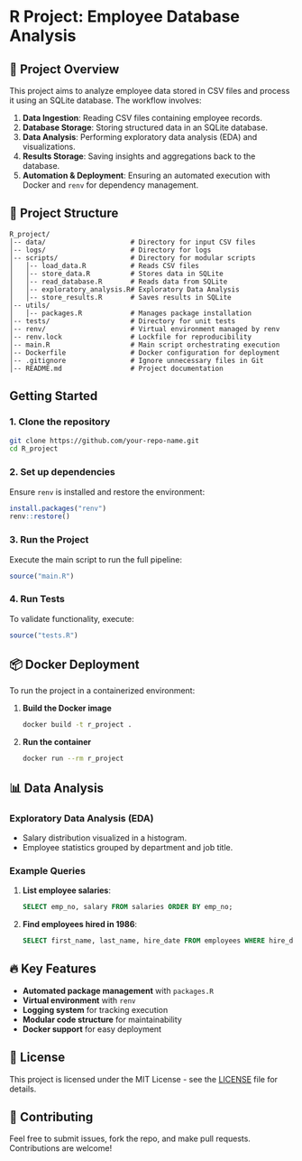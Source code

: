 # R Project: Employee Database Analysis

## 📌 Project Overview
This project aims to analyze employee data stored in CSV files and process it using an SQLite database. The workflow involves:

1. **Data Ingestion**: Reading CSV files containing employee records.
2. **Database Storage**: Storing structured data in an SQLite database.
3. **Data Analysis**: Performing exploratory data analysis (EDA) and visualizations.
4. **Results Storage**: Saving insights and aggregations back to the database.
5. **Automation & Deployment**: Ensuring an automated execution with Docker and `renv` for dependency management.

## 📁 Project Structure
```
R_project/
│-- data/                     # Directory for input CSV files
│-- logs/                     # Directory for logs
│-- scripts/                  # Directory for modular scripts
│   │-- load_data.R           # Reads CSV files
│   │-- store_data.R          # Stores data in SQLite
│   │-- read_database.R       # Reads data from SQLite
│   │-- exploratory_analysis.R# Exploratory Data Analysis
│   │-- store_results.R       # Saves results in SQLite
│-- utils/
│   │-- packages.R            # Manages package installation
│-- tests/                    # Directory for unit tests
│-- renv/                     # Virtual environment managed by renv
│-- renv.lock                 # Lockfile for reproducibility
│-- main.R                    # Main script orchestrating execution
│-- Dockerfile                # Docker configuration for deployment
│-- .gitignore                # Ignore unnecessary files in Git
│-- README.md                 # Project documentation
```

## Getting Started
### **1. Clone the repository**
```sh
git clone https://github.com/your-repo-name.git
cd R_project
```

### **2. Set up dependencies**
Ensure `renv` is installed and restore the environment:
```r
install.packages("renv")
renv::restore()
```

### **3. Run the Project**
Execute the main script to run the full pipeline:
```r
source("main.R")
```

### **4. Run Tests**
To validate functionality, execute:
```r
source("tests.R")
```

## 📦 Docker Deployment
To run the project in a containerized environment:
1. **Build the Docker image**
   ```sh
   docker build -t r_project .
   ```
2. **Run the container**
   ```sh
   docker run --rm r_project
   ```

## 📊 Data Analysis
### **Exploratory Data Analysis (EDA)**
- Salary distribution visualized in a histogram.
- Employee statistics grouped by department and job title.

### **Example Queries**
1. **List employee salaries**:
   ```sql
   SELECT emp_no, salary FROM salaries ORDER BY emp_no;
   ```
2. **Find employees hired in 1986**:
   ```sql
   SELECT first_name, last_name, hire_date FROM employees WHERE hire_date BETWEEN '1986-01-01' AND '1986-12-31';
   ```

## 🔥 Key Features
- **Automated package management** with `packages.R`
- **Virtual environment** with `renv`
- **Logging system** for tracking execution
- **Modular code structure** for maintainability
- **Docker support** for easy deployment

## 📜 License
This project is licensed under the MIT License - see the [LICENSE](LICENSE) file for details.

## 🤝 Contributing
Feel free to submit issues, fork the repo, and make pull requests. Contributions are welcome!
